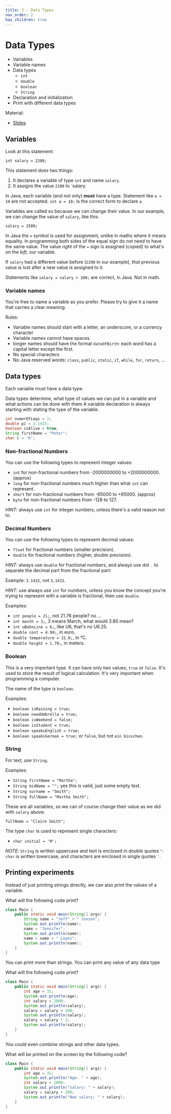 ```yaml
---
title: 2 - Data Types
nav_order: 2
has_children: true
---
```


# Data Types

- Variables
- Variable names
- Data types
  - `int`
  - `double`
  - `boolean`
  - `String`
- Declaration and initialization
- Print with different data types

Material:
- [Slides](https://drive.google.com/open?id=113jN-mJ4Ev80sNsjk8NspoAvUegXHBH9EvHAaV8DwXY)

## Variables

Look at this statement:

`int salary = 2200;`

This statement does two things:

1. It declares a variable of type `int` and name `salary`.
2. It assigns the value `2200` to `salary.

In Java, each variable (and not only) **must** have a type.
Statement like `a = 10` are not accepted. `int a = 10;` is the correct form to declare `a`.

Variables are called so because we can change their value. In our example,
we can change the value of `salary`, like this:

`salary = 2500;`

In Java the `=` symbol is used for assignment, unlike in maths where it means equality.
In programming both sides of the equal sign do not need to have the same value.
The value _right_ of the `=` sign is assigned (copied) to what's on the _left_, our variable.

If `salary` had a different value before (`2200` in our example), that previous value is lost
after a new value is assigned to it.

Statements like `salary = salary + 100;` are correct, in Java. Not in math.

### Variable names

You're free to name a variable as you prefer. Please try to give it a name that carries a clear meaning.

Rules:

- Variable names should start with a letter, an underscore, or a currency character
- Variable names cannot have spaces. 
- longer names should have the format `dateOfBirth`: each word has a capital letter except the first. 
- No special characters
- No Java reserved words: `class`, `public`, `static`, `if`, `while`, `for`, `return`, ...

## Data types

Each variable must have a data type.

Data types determine, what type of values we can put in a variable and what actions can be done with them
A variable declaration is always starting with stating the type of the variable.

```java
int numerOfLegs = 2;
double pi = 3.1415; 
boolean isAlive = true;
String firstName = "Peter";
char c = 'K';
```

### Non-fractional Numbers

You can use the following types to represent integer values:

- `int` for non-fractional numbers from -2000000000 to +2000000000. (approx)
- `long` for non-fractional numbers much higher than what `int` can represent.
- `short` for non-fractional numbers from -65000 to +65000. (approx)
- `byte` for non-fractional numbers from -128 to 127.

*HINT*: always use `int` for integer numbers, unless there's a valid reason not to.

### Decimal Numbers

You can use the following types to represent decimal values:

- `float` for fractional numbers (smaller precision).
- `double` for fractional numbers (higher, _double_ precision).

*HINT*: always use `double` for fractional numbers, and always use dot `.`
to separate the decimal part from the fractional part:

Example: `3.1415`, not `3,1415`.

*HINT*: use always use `int` for numbers, unless you know the concept
you're trying to represent with a variable is fractional, then use `double`.

Examples:

- `int people = 21;`, not 21.76 people? no ...
- `int month = 3;`, 3 means March, what would 3.80 mean?
- `int uBahnLine = 6;`, like U6, that's no U6.25.
- `double cost = 4.99;`, in euro.
- `double temperature = 21.6;`, in °C.
- `double height = 1.79;`, in meters.

### Boolean

This is a very important type. It can have only two values, `true` or `false`. It's used
to store the result of logical calculation. It's very important when programming a computer.

The name of the type is `boolean`.

Examples:

- `boolean isRaining = true;`
- `boolean needUmbrella = true;`
- `boolean isWeekend = false;`
- `boolean isStudent = true;`
- `boolean speaksEnglish = true;`
- `boolean speaksGerman = true;` or `false`, but not `ein bisschen`.

### String

For text, use `String`.

Examples:

- `String firstName = "Martha";`
- `String midName = "";` yes this is valid, just some empty text.
- `String surname = "Smith";`
- `String fullName = "Martha Smith";`

These are all variables, so we can of course change their value as we did with `salary` above:

`fullName = "Claire Smith";`

The type `char` is used to represent single characters:

- `char initial = 'M';`

*NOTE*: `String` is written uppercase and text is enclosed in double quotes `"`.
`char` is written lowercase, and characters are enclosed in single quotes `'`.

## Printing experiments

Instead of just printing strings directly, we can also print the values of a variable.

What will the following code print?

```java
class Main {
    public static void main(String[] args) {
        String name = "Jeff" + " Jonson";
        System.out.println(name);
        name = "Jennifer";
        System.out.println(name);
        name = name + " Lopez";
        System.out.println(name);
    }
}
```

You can print more than strings. You can print any value of any data type

What will the following code print?

```java
class Main {
    public static void main(String[] args) {
        int age = 31;
        System.out.println(age);
        int salary = 2000;
        System.out.println(salary);
        salary = salary + 200;
        System.out.println(salary);
        salary = salary * 2;
        System.out.println(salary);
    }
}
```

You could even combine strings and other data types.

What will be printed on the screen by the following code?

```java
class Main {
    public static void main(String[] args) {
        int age = 31;
        System.out.println("Age: " + age);
        int salary = 2000;
        System.out.println("Salary: " + salary);
        salary = salary + 200;
        System.out.println("New salary: " + salary);
    }
}
```